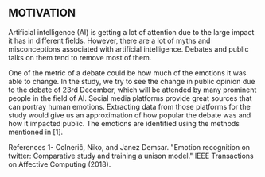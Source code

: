 ## MOTIVATION ##
Artificial intelligence (AI) is getting a lot of attention due to the large impact it has in different fields. However, there are a lot of myths and misconceptions associated with artificial intelligence. Debates and public talks on them tend to remove most of them.

One of the metric of a debate could be how much of the emotions it was able to change. In the study, we try to see the change in public opinion due to the debate of 23rd December, which will be attended by many prominent people in the field of AI.
Social media platforms provide great sources that can portray human emotions. Extracting data from those platforms for the study would give us an approximation of how popular the debate was and how it impacted public.
The emotions are identified using the methods mentioned in [1].

References
1- Colneriĉ, Niko, and Janez Demsar. "Emotion recognition on twitter: Comparative study and training a unison model." IEEE Transactions on Affective Computing (2018). 

